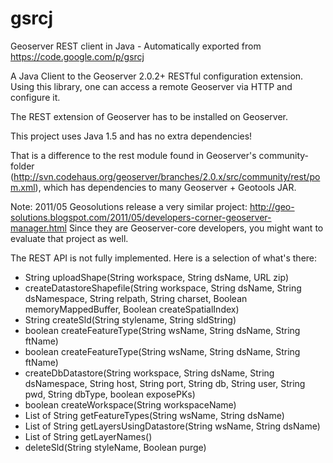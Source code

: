 # gsrcj
Geoserver REST client in Java - Automatically exported from https://code.google.com/p/gsrcj

A Java Client to the Geoserver 2.0.2+ RESTful configuration extension. Using this library, one can access a remote Geoserver via HTTP and configure it.

The REST extension of Geoserver has to be installed on Geoserver.

This project uses Java 1.5 and has no extra dependencies!

That is a difference to the rest module found in Geoserver's community-folder (http://svn.codehaus.org/geoserver/branches/2.0.x/src/community/rest/pom.xml), which has dependencies to many Geoserver + Geotools JAR.

Note: 2011/05 Geosolutions release a very similar project: http://geo-solutions.blogspot.com/2011/05/developers-corner-geoserver-manager.html Since they are Geoserver-core developers, you might want to evaluate that project as well.

The REST API is not fully implemented. Here is a selection of what's there:

 * String uploadShape(String workspace, String dsName, URL zip)
 * createDatastoreShapefile(String workspace, String dsName, String dsNamespace, String  relpath, String charset, Boolean memoryMappedBuffer, Boolean createSpatialIndex)
 * String createSld(String stylename, String sldString)
 * boolean createFeatureType(String wsName, String dsName, String ftName)
 * boolean createFeatureType(String wsName, String dsName, String ftName)
 * createDbDatastore(String workspace, String dsName, String dsNamespace, String host, String port, String db, String user, String pwd, String dbType, boolean exposePKs)
 * boolean createWorkspace(String workspaceName)
 * List of String getFeatureTypes(String wsName, String dsName)
 * List of String getLayersUsingDatastore(String wsName, String dsName)
 * List of String getLayerNames()
 * deleteSld(String styleName, Boolean purge)
